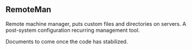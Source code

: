 ## RemoteMan

Remote machine manager, puts custom files and directories on servers. A post-system configuration recurring management tool.

Documents to come once the code has stabilized.

